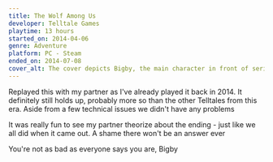```yaml
---
title: The Wolf Among Us
developer: Telltale Games
playtime: 13 hours
started_on: 2014-04-06
genre: Adventure
platform: PC - Steam
ended_on: 2014-07-08
cover_alt: The cover depicts Bigby, the main character in front of series of photograph of potential suspects and victims
---
```


Replayed this with my partner as I've already played it back in 2014. It definitely still holds up, probably more so than the other Telltales from this era. Aside from a few technical issues we didn't have any problems

It was really fun to see my partner theorize about the ending - just like we all did when it came out. A shame there won't be an answer ever

You're not as bad as everyone says you are, Bigby
